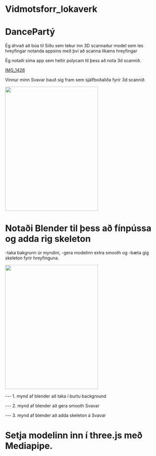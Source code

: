 # Vidmotsforr_lokaverk

# DancePartý


Ég áhvað að búa til Síðu sem tekur inn 3D scannaður model sem les hreyfingar notanda appsins með því að scanna líkams hreyfingar

Ég notaði síma app sem heitir polycam til þess að nota 3d scannið.

[IMG_1426](https://github.com/jokullsmari/Vidmotsforr_lokaverk/assets/36273431/7708d8a9-03bb-45ba-97bc-0fc3e4885a83)

Vinnur minn Svavar bauð sig fram sem sjálfboðaliða fyrir 3d scannið

<img src="https://github.com/jokullsmari/Vidmotsforr_lokaverk/assets/36273431/99901feb-88b8-4c6f-9d5d-1aaa21342aa8" width=300 height=400>

# Notaði Blender til þess að fínpússa og adda rig skeleton

  -taka bakgrunn úr myndini, 
  -gera modelinn extra smooth og 
  -bæta gig skeleton fyrir hreyfinguna.

<img src="[https://github.com/jokullsmari/Vidmotsforr_lokaverk/assets/36273431/8f28c7f1-a5c1-422b-bce5-69a0b83e7549)" width=300 height=400>



---  1. mynd af blender að taka í burtu background

---  2. mynd af blender að gera smooth Svavar

---  3. mynd af blender að adda skeleton á Svavar



# Setja modelinn inn í three.js með Mediapipe.

